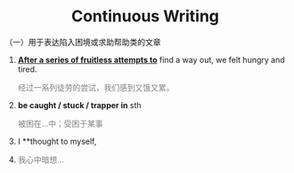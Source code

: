 # <div style="text-align:center">Continuous Writing</div>
（一）用于表达陷入困境或求助帮助类的文章
1. **<u>After a series of fruitless attempts to</u>** find a way out, we felt hungry and tired.
   <p style="color: grey;">经过一系列徒劳的尝试，我们感到又饿又累。</p>
2. **be caught / stuck / trapper in** sth <p style="color: grey;">被困在…中；受困于某事</p>
3. I **thought to myself, 
4. <p style="color: grey;">我心中暗想…</p>